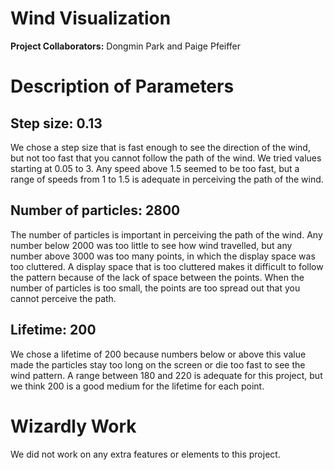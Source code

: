 # Wind Visualization
**Project Collaborators:** Dongmin Park and Paige Pfeiffer

# Description of Parameters
## Step size: 0.13
We chose a step size that is fast enough to see the direction of the wind, but not too fast that you cannot follow the path of the wind. We tried values starting at 0.05 to 3. Any speed above 1.5 seemed to be too fast, but a range of speeds from 1 to 1.5 is adequate in perceiving the path of the wind.

## Number of particles: 2800
The number of particles is important in perceiving the path of the wind. Any number below 2000 was too little to see how wind travelled, but any number above 3000 was too many points, in which the display space was too cluttered. A display space that is too cluttered makes it difficult to follow the pattern because of the lack of space between the points. When the number of particles is too small, the points are too spread out that you cannot perceive the path. 

## Lifetime: 200
We chose a lifetime of 200 because numbers below or above this value made the particles stay too long on the screen or die too fast to see the wind pattern. A range between 180 and 220 is adequate for this project, but we think 200 is a good medium for the lifetime for each point. 

# Wizardly Work
We did not work on any extra features or elements to this project. 
